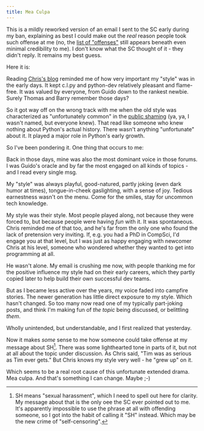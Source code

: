 ```yaml
---
title: Mea Culpa
---
```

This is a mildly reworked version of an email I sent to the SC early during my ban, explaining as best I could make out the _real_ reason people took such offense at me (no, the [list of "offenses"](crimes) still appears beneath even minimal credibility to me). I don't know what the SC thought of it - they didn't reply. It remains my best guess.

Here it is:

Reading [Chris's blog](https://chrismcdonough.substack.com/p/the-shameful-defenestration-of-tim) reminded me of how very important my "style" was in the early days. It kept c.l.py and python-dev relatively pleasant and flame-free. It was valued by everyone, from Guido down to the rankest newbie. Surely Thomas and Barry remember those days?

So it got way off on the wrong track with me when the old style was characterized as "unfortunately common" in the [public shaming](https://discuss.python.org/t/inclusive-communications-expectations-in-python-spaces/57950) (ya, ya, I wasn't named, but everyone knew). That read like someone who knew nothing about Python's actual history. There wasn't anything "unfortunate" about it. It played a major role in Python's early growth.

So I've been pondering it. One thing that occurs to me:

Back in those days, mine was also the most dominant voice in those forums. I was Guido's oracle and by far the most engaged on all kinds of topics - and I read every single msg.

My "style" was always playful, good-natured, partly joking (even dark humor at times), tongue-in-cheek gaslighting, with a sense of joy. Tedious earnestness wasn't on the menu. Come for the smiles, stay for uncommon tech knowledge.

My style was their style. Most people played along, not because they were forced to, but because people were having _fun_ with it. It was spontaneous. Chris reminded me of that too, and he's far from the only one who found the lack of pretension very inviting. If, e.g. you had a PhD in CompSci, I'd engage you at that level, but I was just as happy engaging with newcomer Chris at his level, someone who wondered whether they wanted to get into programming at all.

He wasn't alone. My email is crushing me now, with people thanking me for the positive influence my style had on their early careers, which they partly copied later to help build their own successful dev teams.

But as I became less active over the years, my voice faded into campfire stories. The newer generation has little direct exposure to my style. Which hasn't changed. So too many now read one of my typically part-joking posts, and think I'm making fun of _the topic_ being discussed, or belittling _them_.

Wholly unintended, but understandable, and I first realized that yesterday.

Now it makes _some_ sense to me how someone could take offense at my message about SH[^1]. There was some lighthearted tone in parts of it, but not at all about the topic under discussion. As Chris said, "Tim was as serious as Tim ever gets." But Chris knows my style very well - he "grew up" on it.

Which seems to be a real root cause of this unfortunate extended drama. Mea culpa. And that's something I can change. Maybe ;-)

[^1]: SH means "sexual harassment", which I need to spell out here for clarity. My message about that is the only oee the SC ever pointed out to me. It's apparently impossible to use the phrase at all with offending someone, so I got into the habit of calling it "SH" instead. Which may be the new crime of "self-censoring".
